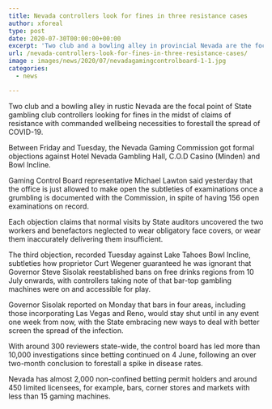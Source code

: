 ```yaml
---
title: Nevada controllers look for fines in three resistance cases
author: xforeal 
type: post
date: 2020-07-30T00:00:00+00:00
excerpt: 'Two club and a bowling alley in provincial Nevada are the focal point of State gambling club controllers looking for fines in the midst of charges of resistance with commanded wellbeing necessities to forestall the spread of COVID-19 '
url: /nevada-controllers-look-for-fines-in-three-resistance-cases/
image : images/news/2020/07/nevadagamingcontrolboard-1-1.jpg
categories:
  - news

---
```

Two club and a bowling alley in rustic Nevada are the focal point of State gambling club controllers looking for fines in the midst of claims of resistance with commanded wellbeing necessities to forestall the spread of COVID-19. 

Between Friday and Tuesday, the Nevada Gaming Commission got formal objections against Hotel Nevada Gambling Hall, C.O.D Casino (Minden) and Bowl Incline. 

Gaming Control Board representative Michael Lawton said yesterday that the office is just allowed to make open the subtleties of examinations once a grumbling is documented with the Commission, in spite of having 156 open examinations on record. 

Each objection claims that normal visits by State auditors uncovered the two workers and benefactors neglected to wear obligatory face covers, or wear them inaccurately delivering them insufficient. 

The third objection, recorded Tuesday against Lake Tahoes Bowl Incline, subtleties how proprietor Curt Wegener guaranteed he was ignorant that Governor Steve Sisolak reestablished bans on free drinks regions from 10 July onwards, with controllers taking note of that bar-top gambling machines were on and accessible for play. 

Governor Sisolak reported on Monday that bars in four areas, including those incorporating Las Vegas and Reno, would stay shut until in any event one week from now, with the State embracing new ways to deal with better screen the spread of the infection. 

With around 300 reviewers state-wide, the control board has led more than 10,000 investigations since betting continued on 4 June, following an over two-month conclusion to forestall a spike in disease rates. 

Nevada has almost 2,000 non-confined betting permit holders and around 450 limited licensees, for example, bars, corner stores and markets with less than 15 gaming machines.